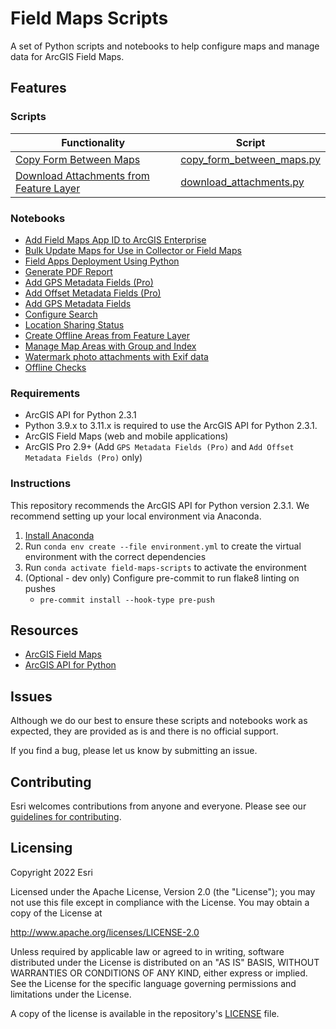 # Field Maps Scripts

A set of Python scripts and notebooks to help configure maps and manage data for ArcGIS Field Maps.

## Features

### Scripts

| Functionality                                                        | Script
|----------------------------------------------------------------------|----------------------------------------------------------------------------------------|
| [Copy Form Between Maps](readmes/copy_form_between_maps.md)               | [copy_form_between_maps.py](scripts/copy_form_between_maps.py)              |
| [Download Attachments from Feature Layer](readmes/download_attachments.md) | [download_attachments.py](scripts/download_attachments.py)

### Notebooks

- [Add Field Maps App ID to ArcGIS Enterprise](notebooks/Add%20Field%20Maps%20App%20ID%20to%20ArcGIS%20Enterprise.ipynb)
- [Bulk Update Maps for Use in Collector or Field Maps](notebooks/Bulk%20Update%20Maps%20for%20Use%20in%20Collector%20or%20Field%20Maps.ipynb)
- [Field Apps Deployment Using Python](notebooks/Field%20Apps%20Deployment%20Using%20Python.ipynb)
- [Generate PDF Report](notebooks/Generate%20PDF%20Report/Generate%20PDF%20Report.ipynb)
- [Add GPS Metadata Fields (Pro)](notebooks/Add%20GPS%20Metadata%20Fields.ipynb)
- [Add Offset Metadata Fields (Pro)](notebooks/Add%20Offset%20Metadata%20Fields.ipynb)
- [Add GPS Metadata Fields](notebooks/Add%20GPS%20Metadata%20Fields_FS.ipynb)
- [Configure Search](notebooks/Configure%20Search.ipynb)
- [Location Sharing Status](notebooks/Location%20Sharing%20Status.ipynb)
- [Create Offline Areas from Feature Layer](notebooks/Create%20Offline%20Areas%20from%20Feature%20Layer.ipynb)
- [Manage Map Areas with Group and Index](notebooks/Manage%20Map%20Areas%20with%20Group%20and%20Index.ipynb)
- [Watermark photo attachments with Exif data](notebooks/Watermark%20photo%20attachments%20with%20Exif%20data.ipynb)
- [Offline Checks](notebooks/Offline%20Checks.ipynb)

### Requirements

- ArcGIS API for Python 2.3.1
- Python 3.9.x to 3.11.x is required to use the ArcGIS API for Python 2.3.1.
- ArcGIS Field Maps (web and mobile applications)
- ArcGIS Pro 2.9+ (Add `GPS Metadata Fields (Pro)` and `Add Offset Metadata Fields (Pro)` only)

### Instructions

This repository recommends the ArcGIS API for Python version 2.3.1. We recommend setting up your
local environment via Anaconda.

1. [Install Anaconda](https://developers.arcgis.com/python/guide/install-and-set-up/)
2. Run `conda env create --file environment.yml` to create the virtual environment with the correct dependencies
3. Run `conda activate field-maps-scripts` to activate the environment
4. (Optional - dev only) Configure pre-commit to run flake8 linting on pushes
   - `pre-commit install --hook-type pre-push`

## Resources

- [ArcGIS Field Maps](https://www.esri.com/arcgis-blog/products/apps/field-mobility/introducing-arcgis-field-maps/)
- [ArcGIS API for Python](https://developers.arcgis.com/python)

## Issues

Although we do our best to ensure these scripts and notebooks work as expected, they are provided as is and there is no official support.

If you find a bug, please let us know by submitting an issue.

## Contributing

Esri welcomes contributions from anyone and everyone.
Please see our [guidelines for contributing](https://github.com/esri/contributing).

## Licensing

Copyright 2022 Esri

Licensed under the Apache License, Version 2.0 (the "License");
you may not use this file except in compliance with the License.
You may obtain a copy of the License at

<http://www.apache.org/licenses/LICENSE-2.0>

Unless required by applicable law or agreed to in writing, software
distributed under the License is distributed on an "AS IS" BASIS,
WITHOUT WARRANTIES OR CONDITIONS OF ANY KIND, either express or implied.
See the License for the specific language governing permissions and
limitations under the License.

A copy of the license is available in the repository's
[LICENSE](LICENSE) file.
